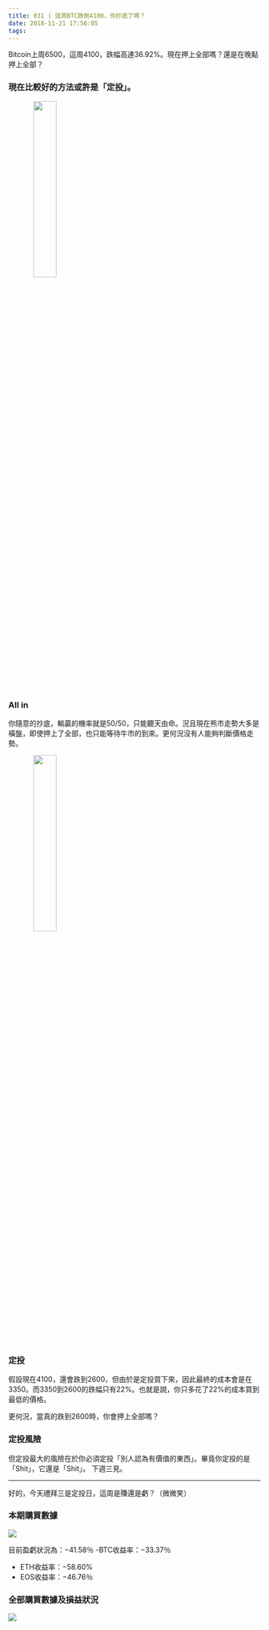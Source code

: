 ```yaml
---
title: 031 | 這周BTC跌倒4100，你抄底了嗎？
date: 2018-11-21 17:56:05
tags:
---
```


Bitcoin上周6500，這周4100，跌幅高達36.92%。現在押上全部嗎？還是在晚點押上全部？
### 現在比較好的方法或許是「定投」。

<img src="https://firebasestorage.googleapis.com/v0/b/blog-1f60b.appspot.com/o/JuLiZi%E2%80%94%E2%80%94zh.gif?alt=media&token=0d94eb23-99a7-415e-88d2-5455b313d65f" width="30%" height="30%"  style="margin: 0 10%;"/>

### All in
你隨意的抄底，輸贏的機率就是50/50，只能聽天由命。況且現在熊市走勢大多是橫盤，即使押上了全部，也只能等待牛市的到來。更何況沒有人能夠判斷價格走勢。

<img src="https://firebasestorage.googleapis.com/v0/b/blog-1f60b.appspot.com/o/JuLiZi%E2%80%94%E2%80%94zh.gif?alt=media&token=0d94eb23-99a7-415e-88d2-5455b313d65f" width="30%" height="30%"  style="margin: 0 10%;"/>

### 定投
假設現在4100，還會跌到2600，但由於是定投買下來，因此最終的成本會是在3350。而3350到2600的跌幅只有22%。也就是說，你只多花了22%的成本買到最低的價格。

更何況，當真的跌到2600時，你會押上全部嗎？

### 定投風險
但定投最大的風險在於你必須定投「別人認為有價值的東西」。畢竟你定投的是「Shit」，它還是「Shit」。
下週三見。

***


好的，今天禮拜三是定投日，這周是賺還是虧？（微微笑）
### 本期購買數據
![](https://firebasestorage.googleapis.com/v0/b/blog-1f60b.appspot.com/o/%E8%B4%AD%E4%B9%B0%E6%95%B0%E6%8D%AE031.png?alt=media&token=78fd1c78-34a7-4a72-bbd6-cc362ce0fe6b)

目前盈虧狀況為：−41.58％
 -BTC收益率：−33.37％
- ETH收益率：−58.60%
- EOS收益率：−46.76％
### 全部購買數據及損益狀況
![](https://firebasestorage.googleapis.com/v0/b/blog-1f60b.appspot.com/o/%E5%85%A8%E9%83%A8%E8%B4%AD%E4%B9%B0%E6%95%B0%E6%8D%AE%E5%8F%8A%E6%8D%9F%E7%9B%8A%E7%8A%B6%E5%86%B5031.png?alt=media&token=18d11112-b0a9-4ee4-9078-ef3618887e23)